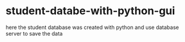 # student-databe-with-python-gui
here the student database was created  with python and use database server to save the data
